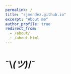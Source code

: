 ```yaml
---
permalink: /
title: "rjmendez.github.io"
excerpt: "About me"
author_profile: true
redirect_from: 
  - /about/
  - /about.html
---
```


¯\\_(ツ)_/¯
======
